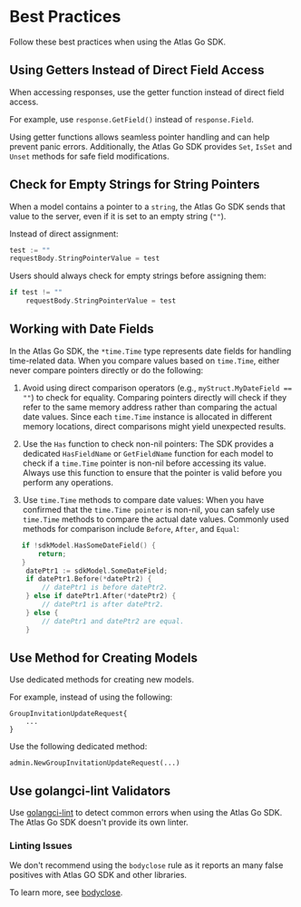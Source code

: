 # Best Practices

Follow these best practices when using the Atlas Go SDK.

## Using Getters Instead of Direct Field Access

When accessing responses, use the getter function instead of direct field access.

For example, use `response.GetField()` instead of `response.Field`.

Using getter functions allows seamless pointer handling and can help prevent panic errors.
Additionally, the Atlas Go SDK provides `Set`, `IsSet` and `Unset` methods for safe field modifications.

## Check for Empty Strings for String Pointers

When a model contains a pointer to a `string`, the Atlas Go SDK sends that value to the server,
even if it is set to an empty string (`""`).

Instead of direct assignment:
```go
test := ""
requestBody.StringPointerValue = test
```

Users should always check for empty strings before assigning them:
```go
if test != ""   
    requestBody.StringPointerValue = test
```

## Working with Date Fields

In the Atlas Go SDK, the `*time.Time` type represents date fields for handling time-related data. 
When you compare values based on `time.Time`, either never compare pointers directly or do the following:

1. Avoid using direct comparison operators (e.g., `myStruct.MyDateField == ""`) to check for equality. Comparing pointers directly will check if they refer to the same memory address rather than comparing the actual date values. Since each `time.Time` instance is allocated in different memory locations, direct comparisons might yield unexpected results.

2. Use the `Has` function to check non-nil pointers:
The SDK provides a dedicated `HasFieldName` or `GetFieldName` function for each model to check if a `time.Time` pointer is non-nil before accessing its value. Always use this function to ensure that the pointer is valid before you perform any operations.

3. Use `time.Time` methods to compare date values:
When you have confirmed that the `time.Time pointer` is non-nil, you can safely use `time.Time` methods to compare the actual date values. Commonly used methods for comparison include `Before`, `After`, and `Equal`:
```go
   if !sdkModel.HasSomeDateField() {
       return;
   }
    datePtr1 := sdkModel.SomeDateField;
    if datePtr1.Before(*datePtr2) {
        // datePtr1 is before datePtr2.
    } else if datePtr1.After(*datePtr2) {
        // datePtr1 is after datePtr2.
    } else {
        // datePtr1 and datePtr2 are equal.
    }
```

## Use Method for Creating Models

Use dedicated methods for creating new models.

For example, instead of using the following:

```
GroupInvitationUpdateRequest{
    ...
}
```

Use the following dedicated method:
```
admin.NewGroupInvitationUpdateRequest(...)
```

## Use golangci-lint Validators

Use [golangci-lint](https://golangci-lint.run/) to detect common errors when using the Atlas Go SDK. 
The Atlas Go SDK doesn't provide its own linter.

### Linting Issues

We don't recommend using the `bodyclose` rule as it reports an many false positives with Atlas GO SDK and other libraries.

To learn more, see [bodyclose](https://github.com/timakin/bodyclose/issues/39).
